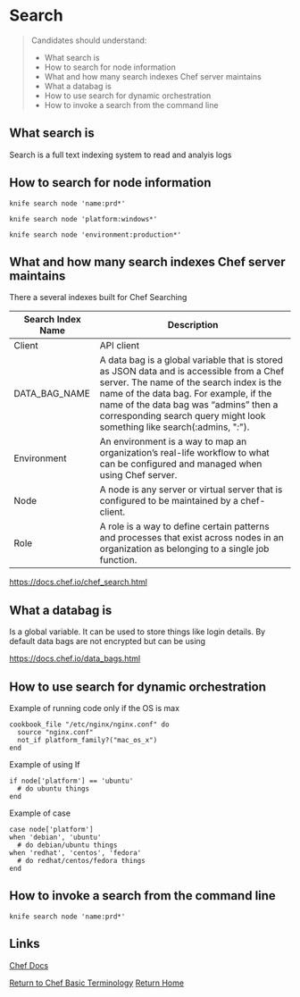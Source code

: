 # Search

> Candidates should understand:
> - What search is
> - How to search for node information						
> - What and how many search indexes Chef server maintains
> - What	a	databag is						
> - How to use search for dynamic orchestration					
> - How to invoke a search from the command line

## What search is
Search is a full text indexing system to read and analyis logs


## How to search for node information						
```
knife search node 'name:prd*'
```
```
knife search node 'platform:windows*'
```
```
knife search node 'environment:production*'
```


## What and how many search indexes Chef server maintains
There a several indexes built for Chef Searching

Search Index Name | Description
--- | ---
Client | API client
DATA_BAG_NAME | A data bag is a global variable that is stored as JSON data and is accessible from a Chef server. The name of the search index is the name of the data bag. For example, if the name of the data bag was “admins” then a corresponding search query might look something like search(:admins, "*:*").
Environment | An environment is a way to map an organization’s real-life workflow to what can be configured and managed when using Chef server.
Node | A node is any server or virtual server that is configured to be maintained by a chef-client.
Role | A role is a way to define certain patterns and processes that exist across nodes in an organization as belonging to a single job function.

https://docs.chef.io/chef_search.html


## What	a	databag is						
Is a global variable. It can be used to store things like login details. By default data bags are not encrypted but can be using

https://docs.chef.io/data_bags.html


## How to use search for dynamic orchestration					


Example of running code only if the OS is max
```
cookbook_file "/etc/nginx/nginx.conf" do
  source "nginx.conf"
  not_if platform_family?("mac_os_x")
end
```

Example of using If 
```
if node['platform'] == 'ubuntu'
  # do ubuntu things
end
```

Example of case 
```
case node['platform']
when 'debian', 'ubuntu'
  # do debian/ubuntu things
when 'redhat', 'centos', 'fedora'
  # do redhat/centos/fedora things
end
```


## How to invoke a search from the command line
```
knife search node 'name:prd*'
```


## Links
[Chef Docs](https://docs.chef.io/chef_search.html)

[Return to Chef Basic Terminology](README.md)
[Return Home](../README.md)
